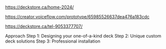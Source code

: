 
https://deckstore.ca/home-2024/

https://creator.voiceflow.com/prototype/65985526637dea476a183cdc

https://deckstore.ca/tel-9053377707/


Approach
Step 1: Designing your one-of-a-kind deck
Step 2: Unique custom deck solutions
Step 3: Professional installation

